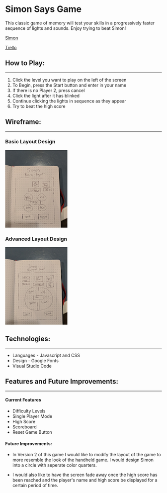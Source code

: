 # Simon Says Game

This classic game of memory will test your skills in a progressively faster sequence of lights and sounds. Enjoy trying to beat Simon!

[Simon](https://simon-game-nmorgan.netlify.com/)

[Trello](https://trello.com/b/Uao4ghMs/simon)

## How to Play:
___
1. Click the level you want to play on the left of the screen
2. To Begin, press the Start button and enter in your name
3. If there is no Player 2, press cancel
4. Click the light after it has blinked
5. Continue clicking the lights in sequence as they appear
6. Try to beat the high score

## Wireframe:
___

### Basic Layout Design
<img src='media/basic_layout.jpg' alt='basic layout design' height=250 width=200/>

### Advanced Layout Design
<img src='media/advanced_layout.jpg' alt='advanced layout design' height=250 width=200/>

## Technologies:
___

* Languages - Javascript and CSS
* Design - Google Fonts
* Visual Studio Code

## Features and Future Improvements:
___

#### Current Features

* Difficulty Levels
* Single Player Mode
* High Score
* Scoreboard
* Reset Game Button

#### Future Improvements:

* In Version 2 of this game I would like to modify the layout of the game to more resemble the look of the handheld game. I would design Simon into a circle with seperate color quarters.

* I would also like to have the screen fade away once the high score has been reached and the player's name and high score be displayed for a certain period of time.
